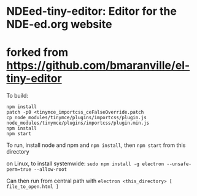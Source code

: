 # NDEed-tiny-editor: Editor for the NDE-ed.org website 
# forked from https://github.com/bmaranville/el-tiny-editor

To build:
```
npm install
patch -p0 <tinymce_importcss_ceFalseOverride.patch
cp node_modules/tinymce/plugins/importcss/plugin.js node_modules/tinymce/plugins/importcss/plugin.min.js
npm install
npm start
```
To run, install node and npm and `npm install`, then `npm start` from
this directory

on Linux, to install systemwide: `sudo npm install -g electron --unsafe-perm=true --allow-root`

Can then run from central path with `electron <this_directory> [ file_to_open.html ]`


